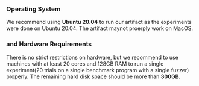 ### Operating System 
We recommend using **Ubuntu 20.04** to run our artifact as the experiments were done on Ubuntu 20.04.
The artifact maynot proerply work on MacOS.

### and Hardware Requirements
There is no strict restrictions on hardware, but we recommend to use machines with at least 20 cores and 128GB RAM
to run a single experiment(20 trials on a single benchmark program with a single fuzzer) properly.
The remaining hard disk space should be more than **300GB**.  
